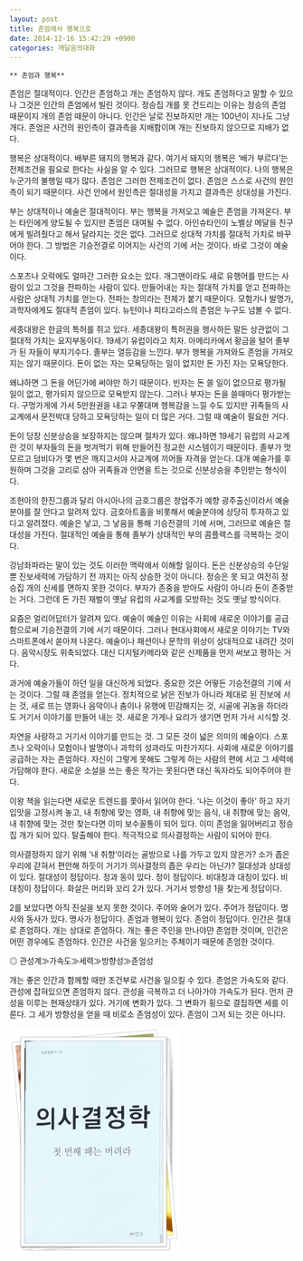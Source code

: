 ```yaml
---
layout: post
title: 존엄에서 행복으로
date: 2014-12-16 15:42:29 +0900
categories: 깨달음의대화
---
```

 


    ** 존엄과 행복**

  


존엄은 절대적이다. 인간은 존엄하고 개는 존엄하지 않다. 개도 존엄하다고 말할 수 있으나 그것은 인간의 존엄에서 빌린 것이다. 정승집 개를 못 건드리는 이유는 정승의 존엄 때문이지 개의 존엄 때문이 아니다. 인간은 날로 진보하지만 개는 100년이 지나도 그냥 개다. 존엄은 사건의 원인측이 결과측을 지배함이며 개는 진보하지 않으므로 지배가 없다.

  


행복은 상대적이다. 배부른 돼지의 행복과 같다. 여기서 돼지의 행복은 ‘배가 부르다’는 전제조건을 필요로 한다는 사실을 알 수 있다. 그러므로 행복은 상대적이다. 나의 행복은 누군가의 불행일 때가 많다. 존엄은 그러한 전제조건이 없다. 존엄은 스스로 사건의 원인측이 되기 때문이다. 사건 안에서 원인측은 절대성을 가지고 결과측은 상대성을 가진다. 

  


부는 상대적이나 예술은 절대적이다. 부는 행복을 가져오고 예술은 존엄을 가져온다. 부는 타인에게 양도될 수 있지만 존엄은 대여될 수 없다. 아인슈타인이 노벨상 메달을 친구에게 빌려줬다고 해서 달라지는 것은 없다. 그러므로 상대적 가치를 절대적 가치로 바꾸어야 한다. 그 방법은 기승전결로 이어지는 사건의 기에 서는 것이다. 바로 그것이 예술이다. 

  


스포츠나 오락에도 얼마간 그러한 요소는 있다. 개그맨이라도 새로 유행어를 만드는 사람이 있고 그것을 전파하는 사람이 있다. 만들어내는 자는 절대적 가치를 얻고 전파하는 사람은 상대적 가치를 얻는다. 전파는 창의라는 전제가 붙기 때문이다. 모험가나 발명가, 과학자에게도 절대적 존엄이 있다. 뉴턴이나 피타고라스의 존엄은 누구도 넘볼 수 없다. 

  


세종대왕은 한글의 특허를 쥐고 있다. 세종대왕이 특허권을 행사하든 말든 상관없이 그 절대적 가치는 요지부동이다. 19세기 유럽이라고 치자. 아메리카에서 황금을 털어 졸부가 된 자들이 부지기수다. 졸부는 열등감을 느낀다. 부가 행복을 가져와도 존엄을 가져오지는 않기 때문이다. 돈이 없는 자는 모욕당하는 일이 없지만 돈 가진 자는 모욕당한다. 

  


왜냐하면 그 돈을 어딘가에 써야만 하기 때문이다. 빈자는 돈 쓸 일이 없으므로 평가될 일이 없고, 평가되지 않으므로 모욕받지 않는다. 그러나 부자는 돈을 쓸때마다 평가받는다. 구멍가게에 가서 5만원권을 내고 우쭐대며 행복감을 느낄 수도 있지만 귀족들의 사교계에서 문전박대 당하고 모욕당하는 일이 더 많은 거다. 그럴 때 예술이 필요한 거다. 

  


돈이 당장 신분상승을 보장하지는 않으며 절차가 있다. 왜냐하면 19세기 유럽의 사교계란 것이 부자들의 돈을 벗겨먹기 위해 만들어진 정교한 시스템이기 때문이다. 졸부가 멋 모르고 덤비다가 몇 번은 깨지고서야 사교계에 끼어들 자격을 얻는다. 대개 예술가를 후원하며 그것을 고리로 삼아 귀족들과 안면을 트는 것으로 신분상승을 추인받는 형식이다. 

  


조현아의 한진그룹과 달리 아시아나의 금호그룹은 창업주가 예향 광주출신이라서 예술분야를 잘 안다고 알려져 있다. 금호아트홀을 비롯해서 예술분야에 상당히 투자하고 있다고 알려졌다. 예술은 낳고, 그 낳음을 통해 기승전결의 기에 서며, 그러므로 예술은 절대성을 가진다. 절대적인 예술을 통해 졸부가 상대적인 부의 콤플렉스를 극복하는 것이다. 

  


강남좌파라는 말이 있는 것도 이러한 맥락에서 이해할 일이다. 돈은 신분상승의 수단일 뿐 진보세력에 가담하기 전 까지는 아직 상승한 것이 아니다. 정승은 못 되고 여전히 정승집 개의 신세를 면하지 못한 것이다. 부자가 존중을 받아도 사람이 아니라 돈이 존중받는 거다. 그런데 돈 가진 재벌이 옛날 유럽의 사교계를 모방하는 것도 옛날 방식이다. 

  


요즘은 얼리어답터가 알려져 있다. 예술이 예술인 이유는 사회에 새로운 이야기를 공급함으로써 기승전결의 기에 서기 때문이다. 그러나 현대사회에서 새로운 이야기는 TV와 스마트폰에서 쏟아져 나온다. 예술이나 패션이나 문학의 위상이 상대적으로 내려간 것이다. 음악시장도 위축되었다. 대신 디지털카메라와 같은 신제품을 먼저 써보고 평하는 거다. 

  


과거에 예술가들이 하던 일을 대신하게 되었다. 중요한 것은 어떻든 기승전결의 기에 서는 것이다. 그럴 때 존엄을 얻는다. 정치적으로 낡은 진보가 아니라 제대로 된 진보에 서는 것, 새로 뜨는 영화나 음악이나 춤이나 유행에 민감해지는 것, 시골에 귀농을 하더라도 거기서 이야기를 만들어 내는 것. 새로운 가게나 요리가 생기면 먼저 가서 시식할 것. 

  


자연을 사랑하고 거기서 이야기를 만드는 것. 그 모든 것이 넓은 의미의 예술이다. 스포츠나 오락이나 모험이나 발명이나 과학의 성과라도 마찬가지다. 사회에 새로운 이야기를 공급하는 자는 존엄하다. 자신이 그렇게 못해도 그렇게 하는 사람의 편에 서고 그 세력에 가담해야 한다. 새로운 소설을 쓰는 좋은 작가는 못된다면 대신 독자라도 되어주어야 한다. 

  


이왕 책을 읽는다면 새로운 트렌드를 쫓아서 읽어야 한다. ‘나는 이것이 좋아’ 하고 자기 입맛을 고정시켜 놓고, 내 취향에 맞는 영화, 내 취향에 맞는 음식, 내 취향에 맞는 음악, 내 취향에 맞는 것만 찾는다면 이미 보수꼴통이 되어 있다. 이미 존엄을 잃어버리고 정승집 개가 되어 있다. 탈출해야 한다. 적극적으로 의사결정하는 사람이 되어야 한다. 

  


의사결정하지 않기 위해 ‘내 취향’이라는 골방으로 나를 가두고 있지 않은가? 소가 좁은 우리에 갇혀서 편안해 하듯이 거기가 의사결정의 좁은 우리는 아닌가? 절대성과 상대성이 있다. 절대성이 정답이다. 정과 동이 있다. 정이 정답이다. 비대칭과 대칭이 있다. 비대칭이 정답이다. 화살은 머리와 꼬리 2가 있다. 거기서 방향성 1을 찾는게 정답이다. 

  


2를 보았다면 아직 진실을 보지 못한 것이다. 주어와 술어가 있다. 주어가 정답이다. 명사와 동사가 있다. 명사가 정답이다. 존엄과 행복이 있다. 존엄이 정답이다. 인간은 절대로 존엄하다. 개는 상대로 존엄하다. 개는 좋은 주인을 만나야먄 존엄한 것이며, 인간은 어떤 경우에도 존엄하다. 인간은 사건을 일으키는 주체이기 때문에 존엄한 것이다. 

  


◎ 관성계≫가속도≫세력≫방향성≫존엄성 

  


개는 좋은 인간과 함께할 때만 조건부로 사건을 일으킬 수 있다. 존엄은 가속도와 같다. 관성에 잡혀있으면 존엄하지 않다. 관성을 극복하고 더 나아가야 가속도가 된다. 먼저 관성을 이루는 현재상태가 있다. 거기에 변화가 있다. 그 변화가 횡으로 결집하면 세를 이룬다. 그 세가 방향성을 얻을 때 비로소 존엄성이 있다. 존엄이 그저 되는 것은 아니다. 

  



<img src="files/attach/images/198/774/546/111.JPG" alt="111.JPG" width="300" height="397" />